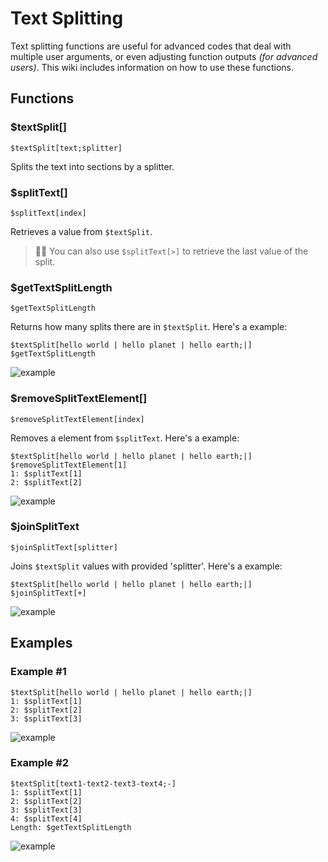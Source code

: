 # Text Splitting
Text splitting functions are useful for advanced codes that deal with multiple user arguments, or even adjusting function outputs *(for advanced users)*. This wiki includes information on how to use these functions.

## Functions
### $textSplit[]
```
$textSplit[text;splitter]
```
Splits the text into sections by a splitter.

### $splitText[]
```
$splitText[index]
```
Retrieves a value from `$textSplit`.
> 🧙‍♂️ You can also use `$splitText[>]` to retrieve the last value of the split.

### $getTextSplitLength
```
$getTextSplitLength
```
Returns how many splits there are in `$textSplit`. Here's a example:
```
$textSplit[hello world | hello planet | hello earth;|]
$getTextSplitLength
```

![example](https://user-images.githubusercontent.com/69215413/125673180-c7832e3e-2227-4cd7-a269-84e8053cbd90.png)

### $removeSplitTextElement[]
```
$removeSplitTextElement[index]
```
Removes a element from `$splitText`. Here's a example:
```
$textSplit[hello world | hello planet | hello earth;|]
$removeSplitTextElement[1]
1: $splitText[1]
2: $splitText[2]
```

![example](https://user-images.githubusercontent.com/69215413/125673476-a25418c5-56bf-459b-aade-6b298bd064bf.png)

### $joinSplitText
```
$joinSplitText[splitter]
```
Joins `$textSplit` values with provided 'splitter'. Here's a example:
```
$textSplit[hello world | hello planet | hello earth;|]
$joinSplitText[+]
```

![example](https://user-images.githubusercontent.com/69215413/125674054-ed3b0f6b-8627-4020-b5e2-0ae206f131d7.png)

## Examples
### Example #1
```
$textSplit[hello world | hello planet | hello earth;|]
1: $splitText[1]
2: $splitText[2]
3: $splitText[3]
```
![example](https://user-images.githubusercontent.com/69215413/125674553-4b4e80e8-9e4b-410b-9b53-f9766363aee8.png)

### Example #2
```
$textSplit[text1-text2-text3-text4;-]
1: $splitText[1]
2: $splitText[2]
3: $splitText[3]
4: $splitText[4]
Length: $getTextSplitLength
```

![example](https://user-images.githubusercontent.com/69215413/125674632-6e7b41f1-8e0f-40a9-95f8-56e32f90b015.png)
